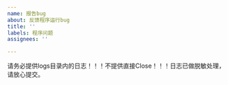 ```yaml
---
name: 报告bug
about: 反馈程序运行bug
title: ''
labels: 程序问题
assignees: ''

---
```


请务必提供logs目录内的日志！！！不提供直接Close！！！日志已做脱敏处理，请放心提交。